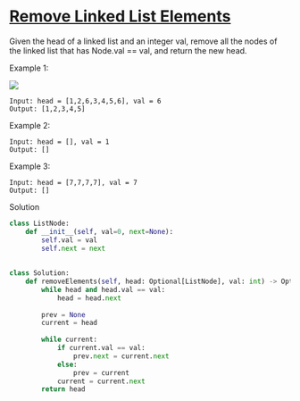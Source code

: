 # [Remove Linked List Elements](https://leetcode.com/problems/remove-linked-list-elements/)

Given the head of a linked list and an integer val, remove all the nodes of the linked list that has Node.val == val, 
and return the new head.

Example 1:

![](https://assets.leetcode.com/uploads/2021/03/06/removelinked-list.jpg)

```
Input: head = [1,2,6,3,4,5,6], val = 6
Output: [1,2,3,4,5]
```
Example 2:
```
Input: head = [], val = 1
Output: []
```
Example 3:
```
Input: head = [7,7,7,7], val = 7
Output: []
```
Solution
```python
class ListNode:
    def __init__(self, val=0, next=None):
        self.val = val
        self.next = next
        
        
class Solution:
    def removeElements(self, head: Optional[ListNode], val: int) -> Optional[ListNode]:
        while head and head.val == val:
            head = head.next
            
        prev = None
        current = head
        
        while current:
            if current.val == val:
                prev.next = current.next
            else:
                prev = current
            current = current.next
        return head
```
